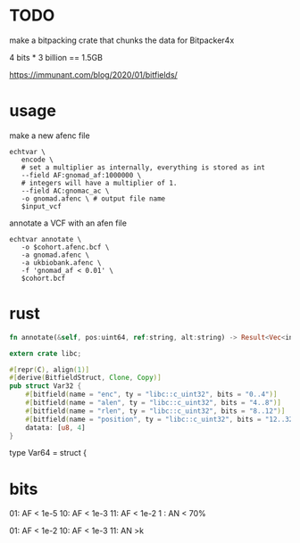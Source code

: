 # TODO
make a bitpacking crate that chunks the data for Bitpacker4x


4 bits * 3 billion == 1.5GB

https://immunant.com/blog/2020/01/bitfields/

usage
=====

make a new afenc file 
```
echtvar \
   encode \
   # set a multiplier as internally, everything is stored as int
   --field AF:gnomad_af:1000000 \ 
   # integers will have a multiplier of 1.
   --field AC:gnomac_ac \
   -o gnomad.afenc \ # output file name
   $input_vcf

```

annotate a VCF with an afen file

```
echtvar annotate \
   -o $cohort.afenc.bcf \
   -a gnomad.afenc \
   -a ukbiobank.afenc \
   -f 'gnomad_af < 0.01' \
   $cohort.bcf
```

# rust

```rust
fn annotate(&self, pos:uint64, ref:string, alt:string) -> Result<Vec<int32>, Error> 

extern crate libc;

#[repr(C), align(1)]
#[derive(BitfieldStruct, Clone, Copy)]
pub struct Var32 {
    #[bitfield(name = "enc", ty = "libc::c_uint32", bits = "0..4")]
    #[bitfield(name = "alen", ty = "libc::c_uint32", bits = "4..8")]
    #[bitfield(name = "rlen", ty = "libc::c_uint32", bits = "8..12")]
    #[bitfield(name = "position", ty = "libc::c_uint32", bits = "12..32")]
    datata: [u8, 4]
}
```

type Var64 = struct {
  



bits
====

  01: AF < 1e-5
  10: AF < 1e-3
  11: AF < 1e-2
 1  : AN < 70%


  01: AF < 1e-2
  10: AF < 1e-3
  11: AN >k

